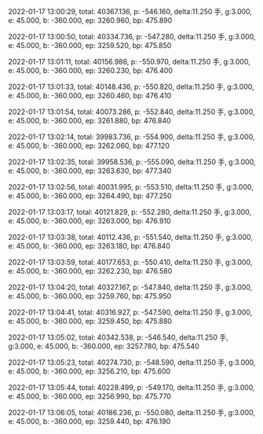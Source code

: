 2022-01-17 13:00:29, total: 40367.136, p: -546.160, delta:11.250 手, g:3.000, e: 45.000, b: -360.000, ep: 3260.960, bp: 475.890

2022-01-17 13:00:50, total: 40334.736, p: -547.280, delta:11.250 手, g:3.000, e: 45.000, b: -360.000, ep: 3259.520, bp: 475.850

2022-01-17 13:01:11, total: 40156.986, p: -550.970, delta:11.250 手, g:3.000, e: 45.000, b: -360.000, ep: 3260.230, bp: 476.400

2022-01-17 13:01:33, total: 40148.436, p: -550.820, delta:11.250 手, g:3.000, e: 45.000, b: -360.000, ep: 3260.460, bp: 476.410

2022-01-17 13:01:54, total: 40073.286, p: -552.840, delta:11.250 手, g:3.000, e: 45.000, b: -360.000, ep: 3261.880, bp: 476.840

2022-01-17 13:02:14, total: 39983.736, p: -554.900, delta:11.250 手, g:3.000, e: 45.000, b: -360.000, ep: 3262.060, bp: 477.120

2022-01-17 13:02:35, total: 39958.536, p: -555.090, delta:11.250 手, g:3.000, e: 45.000, b: -360.000, ep: 3263.630, bp: 477.340

2022-01-17 13:02:56, total: 40031.995, p: -553.510, delta:11.250 手, g:3.000, e: 45.000, b: -360.000, ep: 3264.490, bp: 477.250

2022-01-17 13:03:17, total: 40121.829, p: -552.280, delta:11.250 手, g:3.000, e: 45.000, b: -360.000, ep: 3263.000, bp: 476.910

2022-01-17 13:03:38, total: 40112.436, p: -551.540, delta:11.250 手, g:3.000, e: 45.000, b: -360.000, ep: 3263.180, bp: 476.840

2022-01-17 13:03:59, total: 40177.653, p: -550.410, delta:11.250 手, g:3.000, e: 45.000, b: -360.000, ep: 3262.230, bp: 476.580

2022-01-17 13:04:20, total: 40327.167, p: -547.840, delta:11.250 手, g:3.000, e: 45.000, b: -360.000, ep: 3259.760, bp: 475.950

2022-01-17 13:04:41, total: 40316.927, p: -547.590, delta:11.250 手, g:3.000, e: 45.000, b: -360.000, ep: 3259.450, bp: 475.880

2022-01-17 13:05:02, total: 40342.538, p: -546.540, delta:11.250 手, g:3.000, e: 45.000, b: -360.000, ep: 3257.780, bp: 475.540

2022-01-17 13:05:23, total: 40274.730, p: -548.590, delta:11.250 手, g:3.000, e: 45.000, b: -360.000, ep: 3256.210, bp: 475.600

2022-01-17 13:05:44, total: 40228.499, p: -549.170, delta:11.250 手, g:3.000, e: 45.000, b: -360.000, ep: 3256.990, bp: 475.770

2022-01-17 13:06:05, total: 40186.236, p: -550.080, delta:11.250 手, g:3.000, e: 45.000, b: -360.000, ep: 3259.440, bp: 476.190